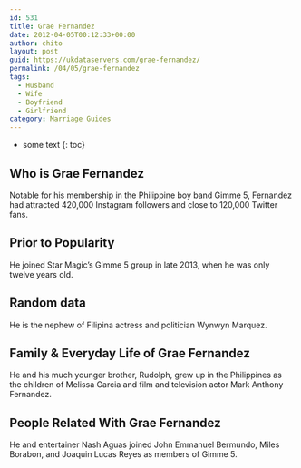```yaml
---
id: 531
title: Grae Fernandez
date: 2012-04-05T00:12:33+00:00
author: chito
layout: post
guid: https://ukdataservers.com/grae-fernandez/
permalink: /04/05/grae-fernandez
tags:
  - Husband
  - Wife
  - Boyfriend
  - Girlfriend
category: Marriage Guides
---
```


* some text
{: toc}


## Who is  Grae Fernandez
                  
                  
                  
Notable for his membership in the Philippine boy band Gimme 5, Fernandez had attracted 420,000 Instagram followers and close to 120,000 Twitter fans.
                  
                
                
                
## Prior to Popularity 
                  
                  
                  
He joined Star Magic&#8217;s Gimme 5 group in late 2013, when he was only twelve years old.
                  
                
                
                
## Random data 
                  
                  
                  
He is the nephew of Filipina actress and politician Wynwyn Marquez.
                  
                
                
                
## Family & Everyday Life of Grae Fernandez
                  
                  
                  
He and his much younger brother, Rudolph, grew up in the Philippines as the children of Melissa Garcia and film and television actor Mark Anthony Fernandez.
                  
                
                
                
## People Related With  Grae Fernandez
                  
                  
                  
He and entertainer Nash Aguas joined John Emmanuel Bermundo, Miles Borabon, and Joaquin Lucas Reyes as members of Gimme 5.
                  
                
              
            
          
          
          
    
    
  
